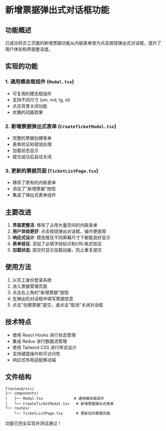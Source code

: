 # 新增票据弹出式对话框功能

## 功能概述

已成功将员工页面的新增票据功能从内联表单改为点击按钮弹出式对话框，提升了用户体验和界面整洁度。

## 实现的功能

### 1. 通用模态框组件 (`Modal.tsx`)
- 可复用的模态框组件
- 支持不同尺寸 (sm, md, lg, xl)
- 点击背景关闭功能
- 优雅的动画效果

### 2. 新增票据弹出式表单 (`CreateTicketModal.tsx`)
- 完整的票据创建表单
- 表单验证和错误处理
- 加载状态显示
- 提交成功后自动关闭

### 3. 更新的票据页面 (`TicketListPage.tsx`)
- 移除了原有的内联表单
- 添加了"新增票据"按钮
- 集成了弹出式表单组件

## 主要改进

1. **界面更整洁**: 移除了占用大量空间的内联表单
2. **用户体验更好**: 点击按钮弹出对话框，操作更直观
3. **响应式设计**: 模态框在不同屏幕尺寸下都能良好显示
4. **表单验证**: 添加了必填字段标识和URL格式验证
5. **加载状态**: 提交时显示加载动画，防止重复提交

## 使用方法

1. 以员工身份登录系统
2. 进入票据管理页面
3. 点击右上角的"新增票据"按钮
4. 在弹出的对话框中填写票据信息
5. 点击"创建票据"提交，或点击"取消"关闭对话框

## 技术特点

- 使用 React Hooks 进行状态管理
- 集成 Redux 进行数据流管理
- 使用 Tailwind CSS 进行样式设计
- 支持键盘操作和可访问性
- 响应式布局适配移动端

## 文件结构

```
frontend/src/
├── components/
│   ├── Modal.tsx              # 通用模态框组件
│   └── CreateTicketModal.tsx   # 新增票据弹出式表单
└── routes/
    └── TicketListPage.tsx      # 更新后的票据页面
```

功能已完全实现并测试通过！
